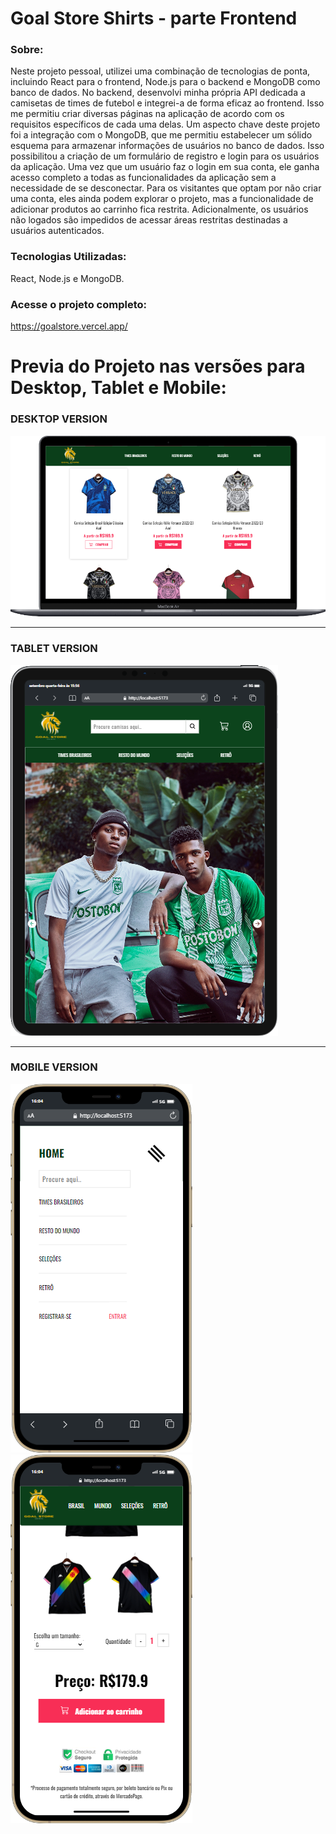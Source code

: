 # Goal Store Shirts - parte Frontend

### Sobre: 

Neste projeto pessoal, utilizei uma combinação de tecnologias de ponta, incluindo React para o frontend, Node.js para o backend e MongoDB como banco de dados. No backend, desenvolvi minha própria API dedicada a camisetas de times de futebol e integrei-a de forma eficaz ao frontend. Isso me permitiu criar diversas páginas na aplicação de acordo com os requisitos específicos de cada uma delas. Um aspecto chave deste projeto foi a integração com o MongoDB, que me permitiu estabelecer um sólido esquema para armazenar informações de usuários no banco de dados. Isso possibilitou a criação de um formulário de registro e login para os usuários da aplicação. Uma vez que um usuário faz o login em sua conta, ele ganha acesso completo a todas as funcionalidades da aplicação sem a necessidade de se desconectar. Para os visitantes que optam por não criar uma conta, eles ainda podem explorar o projeto, mas a funcionalidade de adicionar produtos ao carrinho fica restrita. Adicionalmente, os usuários não logados são impedidos de acessar áreas restritas destinadas a usuários autenticados.

### Tecnologias Utilizadas:

React, Node.js e MongoDB.


### Acesse o projeto completo:

https://goalstore.vercel.app/


# Previa do Projeto nas versões para Desktop, Tablet e Mobile:

### DESKTOP VERSION
![Alt text](./src/assets/desktop.png) 


---


### TABLET VERSION
![Alt text](./src/assets/tablet1.png) 


---


### MOBILE VERSION
![Alt text](./src/assets/mobile1.png)
![Alt text](./src/assets/mobile2.png)
